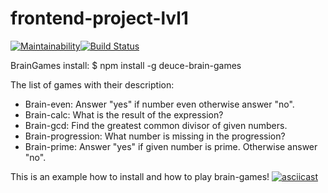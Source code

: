 # frontend-project-lvl1
[![Maintainability](https://api.codeclimate.com/v1/badges/d4b683a45f74dc407b49/maintainability)](https://codeclimate.com/github/PavelDeuce/frontend-project-lvl1/maintainability)[![Build Status](https://travis-ci.org/PavelDeuce/frontend-project-lvl1.svg?branch=master)](https://travis-ci.org/PavelDeuce/frontend-project-lvl1)

BrainGames install: $ npm install -g deuce-brain-games

The list of games with their description:

* Brain-even: Answer "yes" if number even otherwise answer "no".
* Brain-calc: What is the result of the expression?
* Brain-gcd: Find the greatest common divisor of given numbers.
* Brain-progression: What number is missing in the progression?
* Brain-prime: Answer "yes" if given number is prime. Otherwise answer "no".

This is an example how to install and how to play brain-games!
[![asciicast](https://asciinema.org/a/G0jk4ogvWc76NS79p8PnsHro3.svg)](https://asciinema.org/a/G0jk4ogvWc76NS79p8PnsHro3)